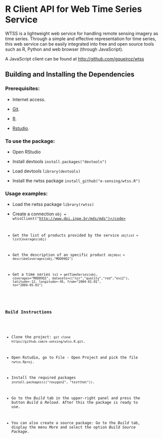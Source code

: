 # R Client API for Web Time Series Service

WTSS is a lightweight web service for handling remote sensing imagery as time series. Through a simple and effective representation for time series, this web service can be easily integrated into free and open source tools such as R, Python and web browser (through JavaScript).

A JavaScript client can be found at <a href="http://github.com/gqueiroz/wtss/">http://github.com/gqueiroz/wtss<a>

## Building and Installing the Dependencies

### Prerequisites:

- Internet access.

- <a href="http://git-scm.com/">Git</a>.

- <a href="http://www.r-project.org/">R</a>.

- <a href="http://www.rstudio.com/">Rstudio</a>.

### To use the package:

- Open RStudio

- Install devtools <code>install.packages("devtools")</code>
 
- Load devtools <code>library(devtools)</code>
 
- Install the rwtss package <code>install_github("e-sensing/wtss.R")</code>

### Usage examples:

- Load the rwtss package <code>library(rwtss)</code>

- Create a connection <code>obj = wtssClient("http://www.dpi.inpe.br/mds/mds")</code>

- Get the list of products provided by the service <code>objlist = listCoverages(obj)</code>

- Get the description of an specific product <code>objdesc = describeCoverages(obj,"MOD09Q1")</code>

- Get a time series <code>ts1 = getTimeSeries(obj, coverages="MOD09Q1", datasets=c("nir","quality","red","evi2"), latitude=-12, longitude=-45, from="2004-01-01", to="2004-05-01")</code>

### Build Instructions

- Clone the project: <code>git clone https//github.com/e-sensing/wtss.R.git</code>.

- Open Rstudio, go to File - Open Project and pick the file <code>rwtss.Rproj</code>.

- Install the required packages <code>install.packages(c("roxygen2", "testthat"))</code>.

- Go to the <i>Build</i> tab in the upper-right panel and press the button <i>Build & Reload</i>. After this the package is ready to use.

- You can also create a source package: Go to the <i>Build</i> tab, display the menu <i>More</i> and select the option <i>Build Source Package</i>.

